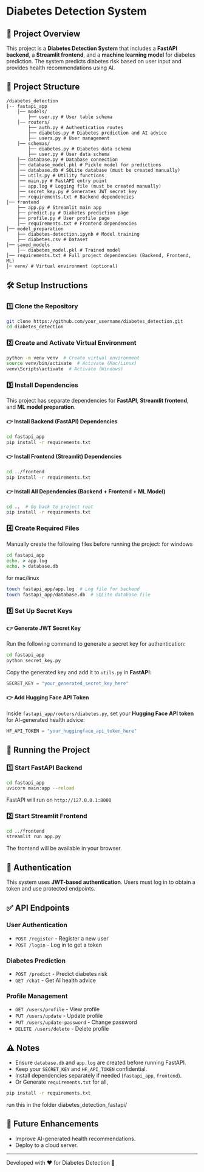 # Diabetes Detection System

## 📌 Project Overview
This project is a **Diabetes Detection System** that includes a **FastAPI backend**, a **Streamlit frontend**, and a **machine learning model** for diabetes prediction. The system predicts diabetes risk based on user input and provides health recommendations using AI.

## 📂 Project Structure
```
/diabetes_detection
|-- fastapi_app
    │── models/
        ├── user.py # User table schema
    │── routers/
        ├── auth.py # Authentication routes
        ├── diabetes.py # Diabetes prediction and AI advice
        ├── users.py # User management
    │── schemas/
        ├── diabetes.py # Diabetes data schema
        ├── user.py # User data schema
    │── database.py # Database connection
    │── database_model.pkl # Pickle model for predictions
    │── database.db # SQLite database (must be created manually)
    │── utils.py # Utility functions
    │── main.py # FastAPI entry point
    │── app.log # Logging file (must be created manually)
    │── secret_key.py # Generates JWT secret key
    │── requirements.txt # Backend dependencies
│── frontend
    ├── app.py # Streamlit main app
    ├── predict.py # Diabetes prediction page
    ├── profile.py # User profile page
    │── requirements.txt # Frontend dependencies
│── model_preparation
    ├── diabetes-detection.ipynb # Model training
    ├── diabetes.csv # Dataset
│── saved_models
    │── diabetes_model.pkl # Trained model
│── requirements.txt # Full project dependencies (Backend, Frontend, ML)
│─ venv/ # Virtual environment (optional)
```

## 🛠️ Setup Instructions
### **1️⃣ Clone the Repository**
```bash
git clone https://github.com/your_username/diabetes_detection.git
cd diabetes_detection
```

### **2️⃣ Create and Activate Virtual Environment**
```bash
python -m venv venv  # Create virtual environment
source venv/bin/activate  # Activate (Mac/Linux)
venv\Scripts\activate  # Activate (Windows)
```

### **3️⃣ Install Dependencies**
This project has separate dependencies for **FastAPI**, **Streamlit frontend**, and **ML model preparation**.

#### **👉 Install Backend (FastAPI) Dependencies**
```bash
cd fastapi_app
pip install -r requirements.txt
```

#### **👉 Install Frontend (Streamlit) Dependencies**
```bash
cd ../frontend
pip install -r requirements.txt
```

#### **👉 Install All Dependencies (Backend + Frontend + ML Model)**
```bash
cd ..  # Go back to project root
pip install -r requirements.txt
```

### **4️⃣ Create Required Files**
Manually create the following files before running the project:
for windows
```cmd
cd fastapi_app
echo. > app.log
echo. > database.db
```
for mac/linux
```bash
touch fastapi_app/app.log  # Log file for backend
touch fastapi_app/database.db  # SQLite database file
```


### **5️⃣ Set Up Secret Keys**
#### **👉 Generate JWT Secret Key**
Run the following command to generate a secret key for authentication:
```bash
cd fastapi_app
python secret_key.py
```
Copy the generated key and add it to `utils.py` in **FastAPI**:
```python
SECRET_KEY = "your_generated_secret_key_here"
```

#### **👉 Add Hugging Face API Token**
Inside `fastapi_app/routers/diabetes.py`, set your **Hugging Face API token** for AI-generated health advice:
```python
HF_API_TOKEN = "your_huggingface_api_token_here"
```

## 🚀 Running the Project
### **1️⃣ Start FastAPI Backend**
```bash
cd fastapi_app
uvicorn main:app --reload
```
FastAPI will run on `http://127.0.0.1:8000`

### **2️⃣ Start Streamlit Frontend**
```bash
cd ../frontend
streamlit run app.py
```
The frontend will be available in your browser.

## 🔑 Authentication
This system uses **JWT-based authentication**. Users must log in to obtain a token and use protected endpoints.

## ✅ API Endpoints
### **User Authentication**
- `POST /register` - Register a new user
- `POST /login` - Log in to get a token

### **Diabetes Prediction**
- `POST /predict` - Predict diabetes risk
- `GET /chat` - Get AI health advice

### **Profile Management**
- `GET /users/profile` - View profile
- `PUT /users/update` - Update profile
- `PUT /users/update-password` - Change password
- `DELETE /users/delete` - Delete profile

## ⚠️ Notes
- Ensure `database.db` and `app.log` are created before running FastAPI.
- Keep your `SECRET_KEY` and `HF_API_TOKEN` confidential.
- Install dependencies separately if needed (`fastapi_app`, `frontend`).
- Or Generate `requirements.txt` for all, 
 ```bash
pip install -r requirements.txt
```
run this in the folder diabetes_detection_fastapi/

## 🎯 Future Enhancements
- Improve AI-generated health recommendations.
- Deploy to a cloud server.

---
Developed with ❤️ for Diabetes Detection 🚀

